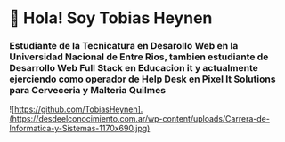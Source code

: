 # 👋 Hola! Soy Tobias Heynen
### Estudiante de la Tecnicatura en Desarollo Web en la Universidad Nacional de Entre Rios, tambien estudiante de Desarrollo Web Full Stack en Educacion it y actualmente ejerciendo como operador de Help Desk en Pixel It Solutions para Cerveceria y Malteria Quilmes

![https://github.com/TobiasHeynen].(https://desdeelconocimiento.com.ar/wp-content/uploads/Carrera-de-Informatica-y-Sistemas-1170x690.jpg)
